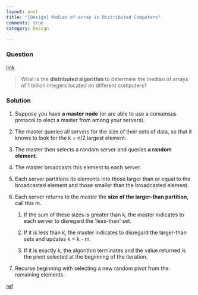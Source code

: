 ```yaml
---
layout: post
title: "[Design] Median of array in Distributed Computers"
comments: true
category: Design

---
```


### Question

[link](http://www.quora.com/Distributed-Algorithms/What-is-the-distributed-algorithm-to-determine-the-median-of-arrays-of-integers-located-on-different-computers)

> What is the __distributed algorithm__ to determine the median of arrays of 1 billion integers located on different computers?

### Solution

1. Suppose you have __a master node__ (or are able to use a consensus protocol to elect a master from among your servers).

1. The master queries all servers for the size of their sets of data, so that it knows to look for the k = n/2 largest element.

1. The master then selects a random server and queries __a random element__. 

1. The master broadcasts this element to each server. 

1. Each server partitions its elements into those larger than or equal to the broadcasted element and those smaller than the broadcasted element.

1. Each server returns to the master the __size of the larger-than partition__, call this m. 

    1. If the sum of these sizes is greater than k, the master indicates to each server to disregard the 'less-than' set. 
    
    1. If it is less than k, the master indicates to disregard the larger-than sets and updates k = k - m.  
    
    1. If it is exactly k, the algorithm terminates and the value returned is the pivot selected at the beginning of the iteration.

1. Recurse beginning with selecting a new random pivot from the remaining elements.

[ref](http://qr.ae/k2DcS)
